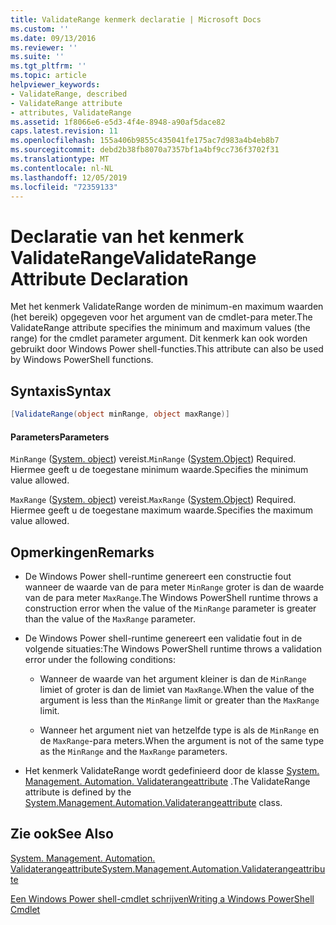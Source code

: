 ```yaml
---
title: ValidateRange kenmerk declaratie | Microsoft Docs
ms.custom: ''
ms.date: 09/13/2016
ms.reviewer: ''
ms.suite: ''
ms.tgt_pltfrm: ''
ms.topic: article
helpviewer_keywords:
- ValidateRange, described
- ValidateRange attribute
- attributes, ValidateRange
ms.assetid: 1f8066e6-e5d3-4f4e-8948-a90af5dace82
caps.latest.revision: 11
ms.openlocfilehash: 155a406b9855c435041fe175ac7d983a4b4eb8b7
ms.sourcegitcommit: debd2b38fb8070a7357bf1a4bf9cc736f3702f31
ms.translationtype: MT
ms.contentlocale: nl-NL
ms.lasthandoff: 12/05/2019
ms.locfileid: "72359133"
---
```

# <a name="validaterange-attribute-declaration"></a><span data-ttu-id="9ee41-102">Declaratie van het kenmerk ValidateRange</span><span class="sxs-lookup"><span data-stu-id="9ee41-102">ValidateRange Attribute Declaration</span></span>

<span data-ttu-id="9ee41-103">Met het kenmerk ValidateRange worden de minimum-en maximum waarden (het bereik) opgegeven voor het argument van de cmdlet-para meter.</span><span class="sxs-lookup"><span data-stu-id="9ee41-103">The ValidateRange attribute specifies the minimum and maximum values (the range) for the cmdlet parameter argument.</span></span> <span data-ttu-id="9ee41-104">Dit kenmerk kan ook worden gebruikt door Windows Power shell-functies.</span><span class="sxs-lookup"><span data-stu-id="9ee41-104">This attribute can also be used by Windows PowerShell functions.</span></span>

## <a name="syntax"></a><span data-ttu-id="9ee41-105">Syntaxis</span><span class="sxs-lookup"><span data-stu-id="9ee41-105">Syntax</span></span>

```csharp
[ValidateRange(object minRange, object maxRange)]
```

#### <a name="parameters"></a><span data-ttu-id="9ee41-106">Parameters</span><span class="sxs-lookup"><span data-stu-id="9ee41-106">Parameters</span></span>

<span data-ttu-id="9ee41-107">`MinRange` ([System. object](/dotnet/api/system.object)) vereist.</span><span class="sxs-lookup"><span data-stu-id="9ee41-107">`MinRange` ([System.Object](/dotnet/api/system.object)) Required.</span></span> <span data-ttu-id="9ee41-108">Hiermee geeft u de toegestane minimum waarde.</span><span class="sxs-lookup"><span data-stu-id="9ee41-108">Specifies the minimum value allowed.</span></span>

<span data-ttu-id="9ee41-109">`MaxRange` ([System. object](/dotnet/api/system.object)) vereist.</span><span class="sxs-lookup"><span data-stu-id="9ee41-109">`MaxRange` ([System.Object](/dotnet/api/system.object)) Required.</span></span> <span data-ttu-id="9ee41-110">Hiermee geeft u de toegestane maximum waarde.</span><span class="sxs-lookup"><span data-stu-id="9ee41-110">Specifies the maximum value allowed.</span></span>

## <a name="remarks"></a><span data-ttu-id="9ee41-111">Opmerkingen</span><span class="sxs-lookup"><span data-stu-id="9ee41-111">Remarks</span></span>

- <span data-ttu-id="9ee41-112">De Windows Power shell-runtime genereert een constructie fout wanneer de waarde van de para meter `MinRange` groter is dan de waarde van de para meter `MaxRange`.</span><span class="sxs-lookup"><span data-stu-id="9ee41-112">The Windows PowerShell runtime throws a construction error when the value of the `MinRange` parameter is greater than the value of the `MaxRange` parameter.</span></span>

- <span data-ttu-id="9ee41-113">De Windows Power shell-runtime genereert een validatie fout in de volgende situaties:</span><span class="sxs-lookup"><span data-stu-id="9ee41-113">The Windows PowerShell runtime throws a validation error under the following conditions:</span></span>

    - <span data-ttu-id="9ee41-114">Wanneer de waarde van het argument kleiner is dan de `MinRange` limiet of groter is dan de limiet van `MaxRange`.</span><span class="sxs-lookup"><span data-stu-id="9ee41-114">When the value of the argument is less than the `MinRange` limit or greater than the `MaxRange` limit.</span></span>

    - <span data-ttu-id="9ee41-115">Wanneer het argument niet van hetzelfde type is als de `MinRange` en de `MaxRange`-para meters.</span><span class="sxs-lookup"><span data-stu-id="9ee41-115">When the argument is not of the same type as the `MinRange` and the `MaxRange` parameters.</span></span>

- <span data-ttu-id="9ee41-116">Het kenmerk ValidateRange wordt gedefinieerd door de klasse [System. Management. Automation. Validaterangeattribute](/dotnet/api/System.Management.Automation.ValidateRangeAttribute) .</span><span class="sxs-lookup"><span data-stu-id="9ee41-116">The ValidateRange attribute is defined by the [System.Management.Automation.Validaterangeattribute](/dotnet/api/System.Management.Automation.ValidateRangeAttribute) class.</span></span>

## <a name="see-also"></a><span data-ttu-id="9ee41-117">Zie ook</span><span class="sxs-lookup"><span data-stu-id="9ee41-117">See Also</span></span>

[<span data-ttu-id="9ee41-118">System. Management. Automation. Validaterangeattribute</span><span class="sxs-lookup"><span data-stu-id="9ee41-118">System.Management.Automation.Validaterangeattribute</span></span>](/dotnet/api/System.Management.Automation.ValidateRangeAttribute)

[<span data-ttu-id="9ee41-119">Een Windows Power shell-cmdlet schrijven</span><span class="sxs-lookup"><span data-stu-id="9ee41-119">Writing a Windows PowerShell Cmdlet</span></span>](./writing-a-windows-powershell-cmdlet.md)
